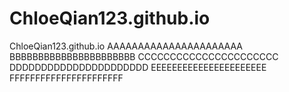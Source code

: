 # ChloeQian123.github.io
ChloeQian123.github.io
AAAAAAAAAAAAAAAAAAAAAA
BBBBBBBBBBBBBBBBBBBBBB
CCCCCCCCCCCCCCCCCCCCCC
DDDDDDDDDDDDDDDDDDDDDD
EEEEEEEEEEEEEEEEEEEEEE
FFFFFFFFFFFFFFFFFFFFFF


